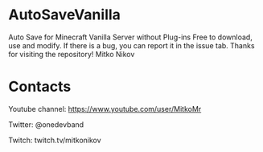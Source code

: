 # AutoSaveVanilla
Auto Save for Minecraft Vanilla Server without Plug-ins
Free to download, use and modify.
If there is a bug, you can report it in the issue tab.
Thanks for visiting the repository!
Mitko Nikov

# Contacts

Youtube channel: https://www.youtube.com/user/MitkoMr

Twitter: @onedevband

Twitch: twitch.tv/mitkonikov
